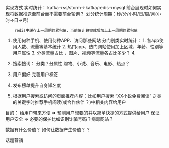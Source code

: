 实现方式
    实时统计：
        kafka->ss/storm->kafka/redis->mysql
        前台展现时如何实现将数据推送至前台而不需要前台轮询？
        划分统计周期：秒/分/小时/日/周/月(小时->日->月)
    
        redis中缓存上一周期的累积值，当前值计算完成后加上上一周期的累积值


1. 使用何种手机、使用何种APP、访问那些网站
    分门别类实时统计：
        1. 各app使用人数、流量等基本统计
        2. 热门app、热门网站使用加上区域、年龄、性别等用户属性
        3. 分类流量占比 ，图片、视频等流量各占比多少？
        4.
2. 搜索搜词：
   分类？分属性
     购物、小说、音乐、电影、热点？   
    
3. 用户偏好
    完善用户标签

4. 发布榜单提升自身知名度

5. 根据用户搜索或访问的页面推荐内容：比如用户搜索 “XX小说免费阅读” 之类的关键字时推荐手机阅读(或合作伙伴？)中相关内容给用户

目的：
    给用户带来方便 => 预测用户想要的并以简单快捷的方式提供给用户
    保证用户安全   => 必要的保护比如识别诈骗号码？病毒网站？


数据有什么价值？
如何让数据产生价值？？









话题营销